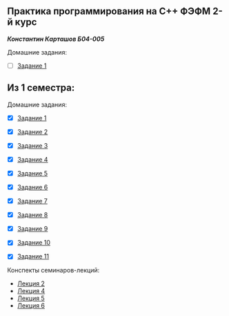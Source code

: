 ## Практика программирования на C++ ФЭФМ 2-й курс
***Константин Карташов Б04-005***

Домашние задания:

- [ ] [Задание 1](homework/hw1)

## Из 1 семестра:

Домашние задания:
 - [x] [Задание 1](sem%201/homework/hw1)
 - [x] [Задание 2](sem%201/homework/hw2)
 - [x] [Задание 3](sem%201/homework/hw3)
 - [x] [Задание 4](sem%201/homework/hw4)
 - [x] [Задание 5](sem%201/homework/hw5)
 - [x] [Задание 6](sem%201/homework/hw6)
 - [x] [Задание 7](sem%201/homework/hw7)
 - [x] [Задание 8](sem%201/homework/hw8)
 - [x] [Задание 9](sem%201/homework/hw9)
 - [x] [Задание 10](sem%201/homework/hw10)
 - [x] [Задание 11](sem%201/homework/hw11)


Конспекты семинаров-лекций:
 - [Лекция 2](sem%201/lessons/lesson2/lesson.md)
 - [Лекция 4](sem%201/lessons/lesson4/lesson.md)
 - [Лекция 5](sem%201/lessons/lesson5/lesson.md)
 - [Лекция 6](sem%201/lessons/lesson6/lesson.md)